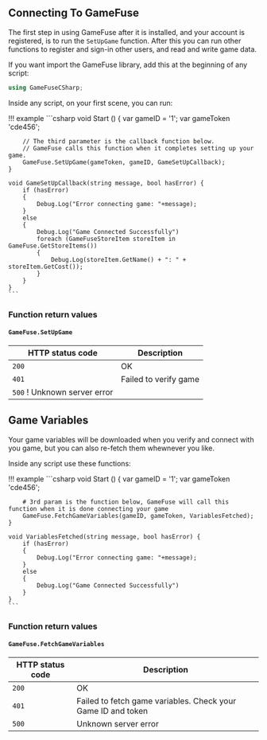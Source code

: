## Connecting To GameFuse

The first step in using GameFuse after it is installed, and your account is
registered, is to run the `SetUpGame` function. After this you can run other
functions to register and sign-in other users, and read and write game data.

If you want import the GameFuse library, add this at the beginning of
any script:

```csharp
using GameFuseCSharp;
```

Inside any script, on your first scene, you can run:

!!! example
    ```csharp
    void Start () {
        var gameID = '1';
        var gameToken 'cde456';

        // The third parameter is the callback function below.
        // GameFuse calls this function when it completes setting up your game.
        GameFuse.SetUpGame(gameToken, gameID, GameSetUpCallback);
    }

    void GameSetUpCallback(string message, bool hasError) {
        if (hasError)
        {
            Debug.Log("Error connecting game: "+message);
        }
        else
        {
            Debug.Log("Game Connected Successfully")
            foreach (GameFuseStoreItem storeItem in GameFuse.GetStoreItems())
            {
                Debug.Log(storeItem.GetName() + ": " + storeItem.GetCost());
            }
        }
    }
    ```

### Function return values

#### `GameFuse.SetUpGame`

| HTTP status code | Description |
|------------------|-------------|
| `200`            | OK |
| `401`            | Failed to verify game |
| `500`            ! Unknown server error |

## Game Variables

Your game variables will be downloaded when you verify and connect with you
game, but you can also re-fetch them whewnever you like.

Inside any script use these functions:

!!! example
    ```csharp
    void Start () {
        var gameID = '1';
        var gameToken 'cde456';

        # 3rd param is the function below, GameFuse will call this function when it is done connecting your game
        GameFuse.FetchGameVariables(gameID, gameToken, VariablesFetched);
    }

    void VariablesFetched(string message, bool hasError) {
        if (hasError)
        {
            Debug.Log("Error connecting game: "+message);
        }
        else
        {
            Debug.Log("Game Connected Successfully")
        }
    }
    ```

### Function return values

#### `GameFuse.FetchGameVariables`

| HTTP status code | Description |
|------------------|-------------|
| `200`              | OK |
| `401`              | Failed to fetch game variables. Check your Game ID and token |
| `500`              | Unknown server error |
